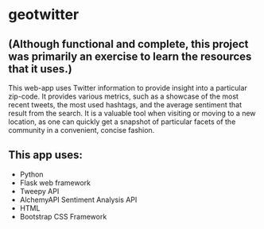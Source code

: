 # geotwitter
## (Although functional and complete, this project was primarily an exercise to learn the resources that it uses.)

This web-app uses Twitter information to provide insight into a particular zip-code. It provides various metrics, such as a showcase of the most recent tweets, the most used hashtags, and the average sentiment that result from the search. It is a valuable tool when visiting or moving to a new location, as one can quickly get a snapshot of particular facets of the community in a convenient, concise fashion.

## This app uses:
* Python
* Flask web framework
* Tweepy API
* AlchemyAPI Sentiment Analysis API
* HTML
* Bootstrap CSS Framework
